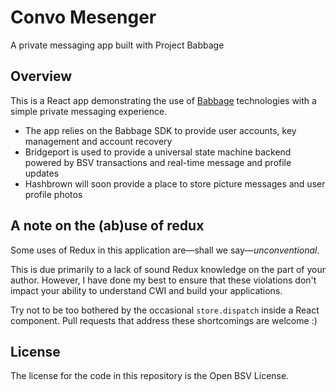 # Convo Mesenger

A private messaging app built with Project Babbage

## Overview

This is a React app demonstrating the use of [Babbage](https://projectbabbage.com) technologies with a simple private messaging experience.

- The app relies on the Babbage SDK to provide user accounts, key management and account recovery
- Bridgeport is used to provide a universal state machine backend powered by BSV transactions and real-time message and profile updates
- Hashbrown will soon provide a place to store picture messages and user profile photos

## A note on the (ab)use of redux

Some uses of Redux in this application are—shall we say—*unconventional*.

This is due primarily to a lack of sound Redux knowledge on the part of your author. However, I have done my best to ensure that these violations don't impact 
your ability to understand CWI and build your applications.

Try not to be too bothered by the occasional `store.dispatch` inside a React component. Pull requests that address these shortcomings are welcome :)

## License

The license for the code in this repository is the Open BSV License.
